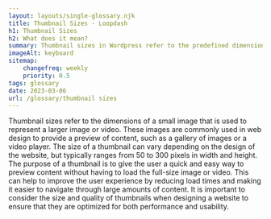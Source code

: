 ```yaml
--- 
layout: layouts/single-glossary.njk
title: Thumbnail Sizes - Loopdash
h1: Thumbnail Sizes
h2: What does it mean?
summary: Thumbnail sizes in Wordpress refer to the predefined dimensions of images that are automatically generated by the system to be used as previews or thumbnails for posts, pages, or other content types.
imageAlt: keyboard
sitemap:
	changefreq: weekly
	priority: 0.5
tags: glossary
date: 2023-03-06
url: /glossary/thumbnail sizes
---
```


Thumbnail sizes refer to the dimensions of a small image that is used to represent a larger image or video. These images are commonly used in web design to provide a preview of content, such as a gallery of images or a video player. The size of a thumbnail can vary depending on the design of the website, but typically ranges from 50 to 300 pixels in width and height. The purpose of a thumbnail is to give the user a quick and easy way to preview content without having to load the full-size image or video. This can help to improve the user experience by reducing load times and making it easier to navigate through large amounts of content. It is important to consider the size and quality of thumbnails when designing a website to ensure that they are optimized for both performance and usability.
